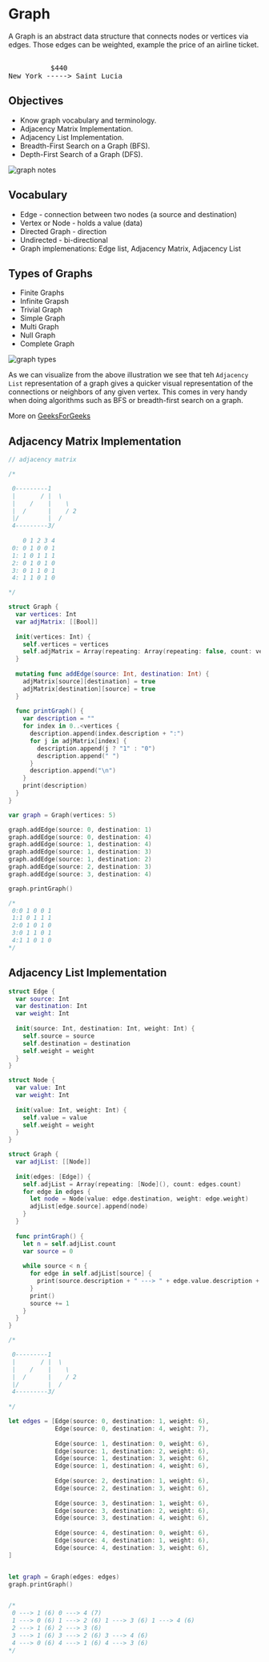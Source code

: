 # Graph

A Graph is an abstract data structure that connects nodes or vertices via edges. Those edges can be weighted, example the price of an airline ticket. 

<pre> 
          $440 
New York -----> Saint Lucia 
</pre> 

## Objectives 

* Know graph vocabulary and terminology.
* Adjacency Matrix Implementation.
* Adjacency List Implementation.
* Breadth-First Search on a Graph (BFS).
* Depth-First Search of a Graph (DFS).

![graph notes](https://user-images.githubusercontent.com/1819208/108640224-75fe0500-7466-11eb-9d6c-0b352060560c.jpg)

## Vocabulary

* Edge - connection between two nodes (a source and destination) 
* Vertex or Node - holds a value (data)
* Directed Graph - direction 
* Undirected - bi-directional
* Graph implemenations: Edge list, Adjacency Matrix, Adjacency List

## Types of Graphs

* Finite Graphs 
* Infinite Grapsh 
* Trivial Graph 
* Simple Graph 
* Multi Graph
* Null Graph 
* Complete Graph 

![graph types](https://media.geeksforgeeks.org/wp-content/uploads/simplegraph.png)

As we can visualize from the above illustration we see that teh `Adjacency List` representation of a graph gives a quicker visual representation of the connections or neighbors of any given vertex. This comes in very handy when doing algorithms such as BFS or breadth-first search on a graph.

More on [GeeksForGeeks](https://www.geeksforgeeks.org/graph-types-and-applications/)


## Adjacency Matrix Implementation 

```swift 
// adjacency matrix

/* 

 0---------1
 |       / |  \
 |    /    |    \
 |  /      |    / 2
 |/        |  /
 4---------3/
 
    0 1 2 3 4
 0: 0 1 0 0 1
 1: 1 0 1 1 1
 2: 0 1 0 1 0
 3: 0 1 1 0 1
 4: 1 1 0 1 0

*/

struct Graph {
  var vertices: Int
  var adjMatrix: [[Bool]]
  
  init(vertices: Int) {
    self.vertices = vertices
    self.adjMatrix = Array(repeating: Array(repeating: false, count: vertices), count: vertices)
  }
  
  mutating func addEdge(source: Int, destination: Int) {
    adjMatrix[source][destination] = true
    adjMatrix[destination][source] = true
  }
  
  func printGraph() {
    var description = ""
    for index in 0..<vertices {
      description.append(index.description + ":")
      for j in adjMatrix[index] {
        description.append(j ? "1" : "0")
        description.append(" ")
      }
      description.append("\n")
    }
    print(description)
  }
}

var graph = Graph(vertices: 5)

graph.addEdge(source: 0, destination: 1)
graph.addEdge(source: 0, destination: 4)
graph.addEdge(source: 1, destination: 4)
graph.addEdge(source: 1, destination: 3)
graph.addEdge(source: 1, destination: 2)
graph.addEdge(source: 2, destination: 3)
graph.addEdge(source: 3, destination: 4)

graph.printGraph()

/*
 0:0 1 0 0 1
 1:1 0 1 1 1
 2:0 1 0 1 0
 3:0 1 1 0 1
 4:1 1 0 1 0
*/


```

## Adjacency List Implementation

```swift 
struct Edge {
  var source: Int
  var destination: Int
  var weight: Int
  
  init(source: Int, destination: Int, weight: Int) {
    self.source = source
    self.destination = destination
    self.weight = weight
  }
}

struct Node {
  var value: Int
  var weight: Int
  
  init(value: Int, weight: Int) {
    self.value = value
    self.weight = weight
  }
}

struct Graph {
  var adjList: [[Node]]
  
  init(edges: [Edge]) {
    self.adjList = Array(repeating: [Node](), count: edges.count)
    for edge in edges {
      let node = Node(value: edge.destination, weight: edge.weight)
      adjList[edge.source].append(node)
    }
  }
  
  func printGraph() {
    let n = self.adjList.count
    var source = 0
    
    while source < n {
      for edge in self.adjList[source] {
        print(source.description + " ---> " + edge.value.description + " (\(edge.weight))", terminator: " ")
      }
      print()
      source += 1
    }
  }
}

/*

 0---------1
 |       / |  \
 |    /    |    \
 |  /      |    / 2
 |/        |  /
 4---------3/
 
*/

let edges = [Edge(source: 0, destination: 1, weight: 6),
             Edge(source: 0, destination: 4, weight: 7),
             
             Edge(source: 1, destination: 0, weight: 6),
             Edge(source: 1, destination: 2, weight: 6),
             Edge(source: 1, destination: 3, weight: 6),
             Edge(source: 1, destination: 4, weight: 6),
             
             Edge(source: 2, destination: 1, weight: 6),
             Edge(source: 2, destination: 3, weight: 6),
             
             Edge(source: 3, destination: 1, weight: 6),
             Edge(source: 3, destination: 2, weight: 6),
             Edge(source: 3, destination: 4, weight: 6),
             
             Edge(source: 4, destination: 0, weight: 6),
             Edge(source: 4, destination: 1, weight: 6),
             Edge(source: 4, destination: 3, weight: 6),
]


let graph = Graph(edges: edges)
graph.printGraph()


/*
 0 ---> 1 (6) 0 ---> 4 (7)
 1 ---> 0 (6) 1 ---> 2 (6) 1 ---> 3 (6) 1 ---> 4 (6)
 2 ---> 1 (6) 2 ---> 3 (6)
 3 ---> 1 (6) 3 ---> 2 (6) 3 ---> 4 (6)
 4 ---> 0 (6) 4 ---> 1 (6) 4 ---> 3 (6)
*/
```
